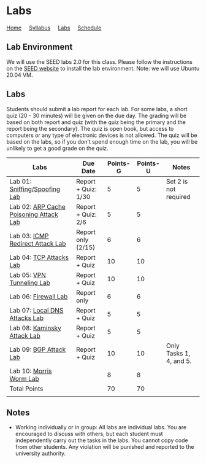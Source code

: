 # Labs

[Home](./index.md) &nbsp;&nbsp;&nbsp; [Syllabus](./syllabus.md)  &nbsp;&nbsp;&nbsp; [Labs](./labs.md) &nbsp;&nbsp;&nbsp; [Schedule](./schedule.md)

## Lab Environment

We will use the SEED labs 2.0 for this class. Please follow the instructions
on the [SEED website](https://seedsecuritylabs.org/labsetup.html) to install
the lab environment. Note: we will use Ubuntu 20.04 VM.

## Labs

Students should submit a lab report for each lab. 
For some labs, a short quiz (20 - 30 minutes) will be given on the due day. 
The grading will be based on both report and quiz (with
the quiz being the primary and the report being the secondary). 
The quiz is open book, but access to computers or any type of 
electronic devices is not allowed. The quiz will be based on the labs, 
so if you don't spend enough time on the lab, you will be unlikely 
to get a good grade on the quiz.


| Labs   | Due Date | Points-G | Points-U | Notes |
| ---    | ---      | ---      | ---      | ---   |
| Lab 01: [Sniffing/Spoofing Lab](https://seedsecuritylabs.org/Labs_20.04/Networking/Sniffing_Spoofing/) | Report + Quiz: 1/30 | 5 | 5 | Set 2 is not required
| Lab 02: [ARP Cache Poisoning Attack Lab](https://seedsecuritylabs.org/Labs_20.04/Networking/ARP_Attack) | Report + Quiz: 2/6 | 5 | 5 |
| Lab 03: [ICMP Redirect Attack Lab](https://seedsecuritylabs.org/Labs_20.04/Networking/ICMP_Redirect/) | Report only (2/15) | 6 | 6 |
| Lab 04: [TCP Attacks Lab](https://seedsecuritylabs.org/Labs_20.04/Networking/TCP_Attacks/) | Report + Quiz | 10 | 10 |
| Lab 05: [VPN Tunneling Lab](https://seedsecuritylabs.org/Labs_20.04/Networking/VPN_Tunnel/) | Report + Quiz | 10 | 10 | 
| Lab 06: [Firewall Lab](https://seedsecuritylabs.org/Labs_20.04/Networking/Firewall/) | Report only | 6 | 6 |
| Lab 07: [Local DNS Attacks Lab](https://seedsecuritylabs.org/Labs_20.04/Networking/DNS/DNS_Local/)  | Report + Quiz | 5 | 5 | 
| Lab 08: [Kaminsky Attack Lab](https://seedsecuritylabs.org/Labs_20.04/Networking/DNS/DNS_Remote/) | Report + Quiz | 5 | 5 | 
| Lab 09: [BGP Attack Lab](https://seedsecuritylabs.org/Labs_20.04/Networking/BGP/BGP_Exploration_Attack/) | Report + Quiz | 10 | 10  | Only Tasks 1, 4, and 5.
| Lab 10: [Morris Worm Lab](https://seedsecuritylabs.org/Labs_20.04/Networking/Morris_Worm/) | | 8 | 8 |
| Total Points |   | 70 | 70  | 
|  |   |||

## Notes

 - Working individually or in group: All labs are individual labs. You are 
   encouraged to discuss with others, but each student must independently
   carry out the tasks in the labs. You cannot copy code from other students.
   Any violation will be punished and reported to the university authority.


